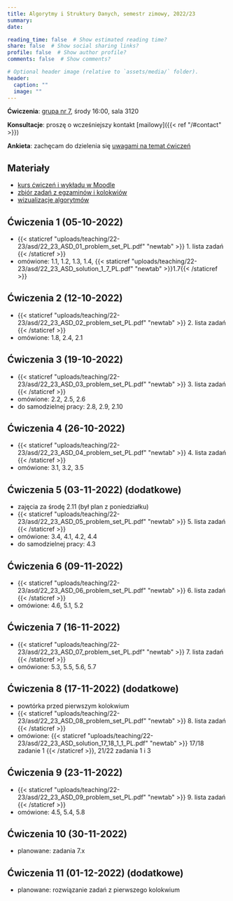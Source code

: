 ```yaml
---
title: Algorytmy i Struktury Danych, semestr zimowy, 2022/23
summary: 
date: 

reading_time: false  # Show estimated reading time?
share: false  # Show social sharing links?
profile: false  # Show author profile?
comments: false  # Show comments?

# Optional header image (relative to `assets/media/` folder).
header:
  caption: ""
  image: ""
---
```


**Ćwiczenia**: [grupa nr 7](https://usosweb.mimuw.edu.pl/kontroler.php?_action=katalog2/przedmioty/pokazZajecia&zaj_cyk_id=486028&gr_nr=7), środy 16:00, sala 3120

**Konsultacje**: proszę o wcześniejszy kontakt [mailowy]({{< ref "/#contact" >}})

**Ankieta**: zachęcam do dzielenia się [uwagami na temat ćwiczeń](https://docs.google.com/forms/d/e/1FAIpQLSe3QDDHy27w7oPGy_0ejGIKgPD7-SW2U_LSJdP3McnrsKZnFg/viewform?usp=sf_link)

## Materiały
- [kurs ćwiczeń i wykładu w Moodle](https://moodle.mimuw.edu.pl/course/view.php?id=1567)
- [zbiór zadań z egzaminów i kolokwiów](https://aisd.mimuw.edu.pl/)
- [wizualizacje algorytmów](https://www.cs.usfca.edu/~galles/visualization/Algorithms.html)

## Ćwiczenia 1 (05-10-2022)
- {{< staticref "uploads/teaching/22-23/asd/22_23_ASD_01_problem_set_PL.pdf" "newtab" >}} 1. lista zadań {{< /staticref >}}
- omówione: 1.1, 1.2, 1.3, 1.4, {{< staticref "uploads/teaching/22-23/asd/22_23_ASD_solution_1_7_PL.pdf" "newtab" >}}1.7{{< /staticref >}}

## Ćwiczenia 2 (12-10-2022)
- {{< staticref "uploads/teaching/22-23/asd/22_23_ASD_02_problem_set_PL.pdf" "newtab" >}} 2. lista zadań {{< /staticref >}}
- omówione: 1.8, 2.4, 2.1

## Ćwiczenia 3 (19-10-2022)
- {{< staticref "uploads/teaching/22-23/asd/22_23_ASD_03_problem_set_PL.pdf" "newtab" >}} 3. lista zadań {{< /staticref >}}
- omówione: 2.2, 2.5, 2.6
- do samodzielnej pracy: 2.8, 2.9, 2.10

## Ćwiczenia 4 (26-10-2022)
- {{< staticref "uploads/teaching/22-23/asd/22_23_ASD_04_problem_set_PL.pdf" "newtab" >}} 4. lista zadań {{< /staticref >}}
- omówione: 3.1, 3.2, 3.5

## Ćwiczenia 5 (03-11-2022) (dodatkowe)
- zajęcia za środę 2.11 (był plan z poniedziałku)
- {{< staticref "uploads/teaching/22-23/asd/22_23_ASD_05_problem_set_PL.pdf" "newtab" >}} 5. lista zadań {{< /staticref >}}
- omówione: 3.4, 4.1, 4.2, 4.4
- do samodzielnej pracy: 4.3

## Ćwiczenia 6 (09-11-2022)
- {{< staticref "uploads/teaching/22-23/asd/22_23_ASD_06_problem_set_PL.pdf" "newtab" >}} 6. lista zadań {{< /staticref >}}
- omówione: 4.6, 5.1, 5.2

## Ćwiczenia 7 (16-11-2022)
- {{< staticref "uploads/teaching/22-23/asd/22_23_ASD_07_problem_set_PL.pdf" "newtab" >}} 7. lista zadań {{< /staticref >}}
- omówione: 5.3, 5.5, 5.6, 5.7

## Ćwiczenia 8 (17-11-2022) (dodatkowe)
- powtórka przed pierwszym kolokwium
- {{< staticref "uploads/teaching/22-23/asd/22_23_ASD_08_problem_set_PL.pdf" "newtab" >}} 8. lista zadań {{< /staticref >}}
- omówione: {{< staticref "uploads/teaching/22-23/asd/22_23_ASD_solution_17_18_1_1_PL.pdf" "newtab" >}} 17/18 zadanie 1 {{< /staticref >}}, 21/22 zadania 1 i 3
<!-- - [wybór terminu](https://doodle.com/meeting/participate/id/dROj4Qqe)
- [propozycje zadań do omówienia](https://docs.google.com/forms/d/e/1FAIpQLSfHpVOawnQvqBdZSYgfhegSRX_lhULrQM4shsQlCiHPmTYGSw/viewform?usp=sf_link) -->

## Ćwiczenia 9 (23-11-2022)
- {{< staticref "uploads/teaching/22-23/asd/22_23_ASD_09_problem_set_PL.pdf" "newtab" >}} 9. lista zadań {{< /staticref >}}
- omówione: 4.5, 5.4, 5.8

## Ćwiczenia 10 (30-11-2022)
- planowane: zadania 7.x

## Ćwiczenia 11 (01-12-2022) (dodatkowe)
- planowane: rozwiązanie zadań z pierwszego kolokwium
